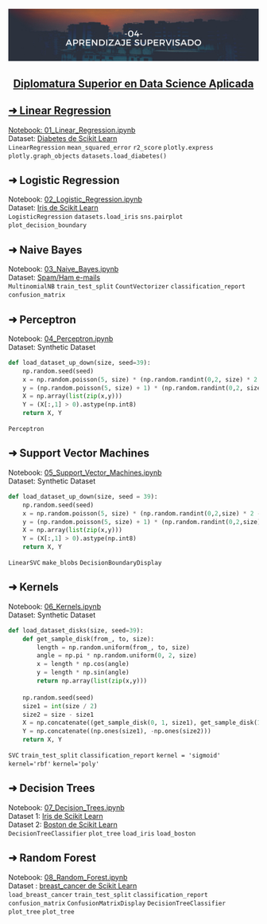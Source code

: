 <p align="center">
  <img src="https://github.com/NoeliaFerrero/Aprendizaje-Supervisado/blob/main/Banners%20Diplodatos.png">
</p>


<h2>
  <a href="https://www.institucional.frc.utn.edu.ar/sistemas/Areas/noticias/Detalle.asp?2129/">
    <p align="center"> Diplomatura Superior en Data Science Aplicada 
    </h2>




## ➜ Linear Regression
Notebook: [01_Linear_Regression.ipynb](https://github.com/NoeliaFerrero/Aprendizaje-Supervisado/blob/main/01_Linear_Regression.ipynb)<br>
Dataset: [Diabetes de Scikit Learn](https://scikit-learn.org/stable/modules/generated/sklearn.datasets.load_diabetes.html)<br>
`LinearRegression` `mean_squared_error` `r2_score` `plotly.express` `plotly.graph_objects` `datasets.load_diabetes()`
  
## ➜ Logistic Regression
Notebook: [02_Logistic_Regression.ipynb](https://github.com/nicoambrosis/Aprendizaje-Supervisado/blob/main/01_Linear_Regression.ipynb)<br> 
Dataset: [Iris de Scikit Learn](https://scikit-learn.org/stable/modules/generated/sklearn.datasets.load_iris.html)<br>
`LogisticRegression` `datasets.load_iris` `sns.pairplot` `plot_decision_boundary`

## ➜ Naive Bayes
Notebook: [03_Naive_Bayes.ipynb](https://github.com/nicoambrosis/Aprendizaje-Supervisado/blob/main/03_Naive_Bayes.ipynb)<br>
Dataset: [Spam/Ham e-mails](https://github.com/nicoambrosis/Aprendizaje-Supervisado/blob/main/spam_or_ham.txt)<br>
`MultinomialNB` `train_test_split` `CountVectorizer` `classification_report` `confusion_matrix`
  
## ➜ Perceptron
Notebook: [04_Perceptron.ipynb](https://github.com/nicoambrosis/Aprendizaje-Supervisado/blob/main/04_Perceptron.ipynb)<br>
Dataset: Synthetic Dataset
```python
def load_dataset_up_down(size, seed=39):
    np.random.seed(seed)
    x = np.random.poisson(5, size) * (np.random.randint(0,2, size) * 2 - 1)
    y = (np.random.poisson(5, size) + 1) * (np.random.randint(0,2, size) * 2 - 1)
    X = np.array(list(zip(x,y)))
    Y = (X[:,1] > 0).astype(np.int8)
    return X, Y
```
`Perceptron`
  
  
## ➜ Support Vector Machines
Notebook: [05_Support_Vector_Machines.ipynb](https://github.com/nicoambrosis/Aprendizaje-Supervisado/blob/main/05_Support_Vector_Machines.ipynb)<br>
Dataset: Synthetic Dataset
```python
def load_dataset_up_down(size, seed = 39):
    np.random.seed(seed)
    x = np.random.poisson(5, size) * (np.random.randint(0,2,size) * 2 - 1)
    y = (np.random.poisson(5, size) + 1) * (np.random.randint(0,2,size) * 2 - 1)
    X = np.array(list(zip(x,y)))
    Y = (X[:,1] > 0).astype(np.int8)
    return X, Y
```
`LinearSVC` `make_blobs` `DecisionBoundaryDisplay`
  
## ➜ Kernels
Notebook: [06_Kernels.ipynb](https://github.com/nicoambrosis/Aprendizaje-Supervisado/blob/main/06_Kernels.ipynb)<br>
Dataset: Synthetic Dataset
```python
def load_dataset_disks(size, seed=39):    
    def get_sample_disk(from_, to, size):
        length = np.random.uniform(from_, to, size)
        angle = np.pi * np.random.uniform(0, 2, size)
        x = length * np.cos(angle)
        y = length * np.sin(angle)
        return np.array(list(zip(x,y)))

    np.random.seed(seed)
    size1 = int(size / 2)
    size2 = size - size1
    X = np.concatenate((get_sample_disk(0, 1, size1), get_sample_disk(1, 2, size2)))
    Y = np.concatenate((np.ones(size1), -np.ones(size2)))
    return X, Y
```
`SVC` `train_test_split` `classification_report` `kernel = 'sigmoid'` `kernel='rbf'` `kernel='poly'`
  
## ➜ Decision Trees
Notebook: [07_Decision_Trees.ipynb](https://github.com/nicoambrosis/Aprendizaje-Supervisado/blob/main/07_Decision_Trees.ipynb)<br>
Dataset 1: [Iris de Scikit Learn](https://scikit-learn.org/stable/modules/generated/sklearn.datasets.load_iris.html)<br>
Dataset 2: [Boston de Scikit Learn](https://scikit-learn.org/stable/modules/generated/sklearn.datasets.load_boston.html)<br>
`DecisionTreeClassifier` `plot_tree` `load_iris` `load_boston`
  
## ➜  Random Forest
Notebook: [08_Random_Forest.ipynb](https://github.com/nicoambrosis/Aprendizaje-Supervisado/blob/main/08_Random_Forest.ipynb)<br>
Dataset : [breast_cancer de Scikit Learn](https://scikit-learn.org/stable/modules/generated/sklearn.datasets.load_breast_cancer.html)<br>
`load_breast_cancer` `train_test_split` `classification_report` `confusion_matrix` `ConfusionMatrixDisplay` `DecisionTreeClassifier` `plot_tree` `plot_tree`
